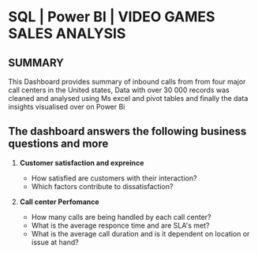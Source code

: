 # SQL | Power BI | VIDEO GAMES SALES ANALYSIS



## SUMMARY
This Dashboard provides summary of inbound calls from from four major call centers in the United states, Data with over 30 000 records was cleaned and analysed using Ms excel and pivot tables and finally the data insights visualised over on Power Bi

## The dashboard answers the following business questions and more 

1. **Customer satisfaction and expreince**
   * How satisfied are customers with their interaction?
   * Which factors contribute to dissatisfaction?
     
2. **Call center Perfomance**
   * How many calls are being handled by each call center?
   * What is the average responce time and are SLA's met?
   * What is the average call duration and is it dependent on location or issue at hand?
